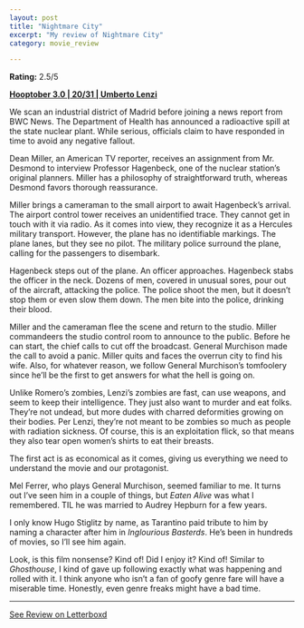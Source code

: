```yaml
---
layout: post
title: "Nightmare City"
excerpt: "My review of Nightmare City"
category: movie_review

---
```


**Rating:** 2.5/5

<b><a href="https://boxd.it/pRNoI/detail">Hooptober 3.0 | 20/31 | Umberto Lenzi</a></b>

We scan an industrial district of Madrid before joining a news report from BWC News. The Department of Health has announced a radioactive spill at the state nuclear plant. While serious, officials claim to have responded in time to avoid any negative fallout.

Dean Miller, an American TV reporter, receives an assignment from Mr. Desmond to interview Professor Hagenbeck, one of the nuclear station’s original planners. Miller has a philosophy of straightforward truth, whereas Desmond favors thorough reassurance.

Miller brings a cameraman to the small airport to await Hagenbeck’s arrival. The airport control tower receives an unidentified trace. They cannot get in touch with it via radio. As it comes into view, they recognize it as a Hercules military transport. However, the plane has no identifiable markings. The plane lanes, but they see no pilot. The military police surround the plane, calling for the passengers to disembark.

Hagenbeck steps out of the plane. An officer approaches. Hagenbeck stabs the officer in the neck. Dozens of men, covered in unusual sores, pour out of the aircraft, attacking the police. The police shoot the men, but it doesn’t stop them or even slow them down. The men bite into the police, drinking their blood.

Miller and the cameraman flee the scene and return to the studio. Miller commandeers the studio control room to announce to the public. Before he can start, the chief calls to cut off the broadcast. General Murchison made the call to avoid a panic. Miller quits and faces the overrun city to find his wife. Also, for whatever reason, we follow General Murchison’s tomfoolery since he’ll be the first to get answers for what the hell is going on.

Unlike Romero’s zombies, Lenzi’s zombies are fast, can use weapons, and seem to keep their intelligence. They just also want to murder and eat folks. They’re not undead, but more dudes with charred deformities growing on their bodies. Per Lenzi, they’re not meant to be zombies so much as people with radiation sickness. Of course, this is an exploitation flick, so that means they also tear open women’s shirts to eat their breasts.

The first act is as economical as it comes, giving us everything we need to understand the movie and our protagonist.

Mel Ferrer, who plays General Murchison, seemed familiar to me. It turns out I’ve seen him in a couple of things, but <i>Eaten Alive</i> was what I remembered. TIL he was married to Audrey Hepburn for a few years.

I only know Hugo Stiglitz by name, as Tarantino paid tribute to him by naming a character after him in <i>Inglourious Basterds</i>. He’s been in hundreds of movies, so I’ll see him again.

Look, is this film nonsense? Kind of! Did I enjoy it? Kind of! Similar to <i>Ghosthouse</i>, I kind of gave up following exactly what was happening and rolled with it. I think anyone who isn’t a fan of goofy genre fare will have a miserable time. Honestly, even genre freaks might have a bad time.

<hr>

[See Review on Letterboxd](https://boxd.it/6IohFd)
